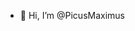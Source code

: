 - 👋 Hi, I’m @PicusMaximus

<!---
PicusMaximus/PicusMaximus is a ✨ special ✨ repository because its `README.md` (this file) appears on your GitHub profile.
You can click the Preview link to take a look at your changes.
--->
